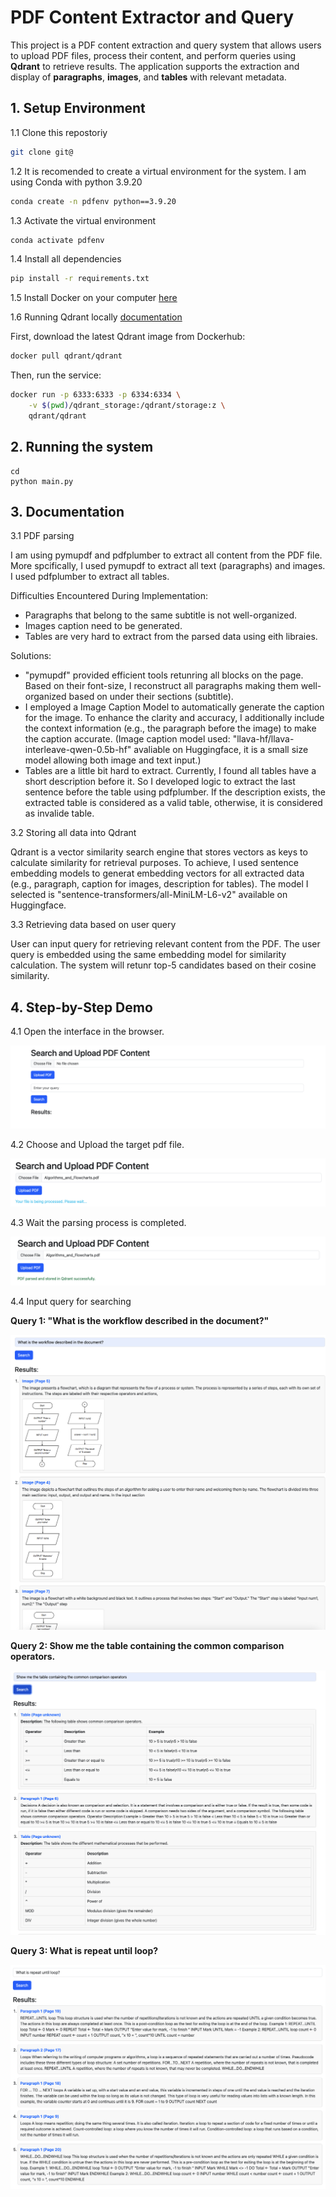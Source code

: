 # PDF Content Extractor and Query

This project is a PDF content extraction and query system that allows users to upload PDF files, process their content, and perform queries using **Qdrant** to retrieve results. The application supports the extraction and display of **paragraphs**, **images**, and **tables** with relevant metadata.

## 1. Setup Environment

1.1 Clone this repostoriy

````bash
git clone git@
````

1.2 It is recomended to create a virtual environment for the system. I am using Conda with python 3.9.20

````bash
conda create -n pdfenv python==3.9.20
````

1.3 Activate the virtual environment

````bash
conda activate pdfenv
````

1.4 Install all dependencies

````bash
pip install -r requirements.txt
````

1.5 Install Docker on your computer [here](https://docs.docker.com/engine/install/)

1.6 Running Qdrant locally [documentation](https://qdrant.tech/documentation/quickstart/)

First, download the latest Qdrant image from Dockerhub:

````bash
docker pull qdrant/qdrant
````

Then, run the service:

````bash
docker run -p 6333:6333 -p 6334:6334 \
    -v $(pwd)/qdrant_storage:/qdrant/storage:z \
    qdrant/qdrant
````

## 2. Running the system

````
cd
python main.py
````

## 3. Documentation

3.1 PDF parsing

I am using pymupdf and pdfplumber to extract all content from the PDF file. More spcifically, I used pymupdf to extract all text (paragraphs) and images. I used pdfplumber to extract all tables.

Difficulties Encountered During Implementation:

- Paragraphs that belong to the same subtitle is not well-organized.
- Images caption need to be generated.
- Tables are very hard to extract from the parsed data using eith libraies.

Solutions:

- "pymupdf" provided efficient tools retunring all blocks on the page. Based on their font-size, I reconstruct all paragraphs making them well-organized based on under their sections (subtitle).
- I employed a Image Caption Model to automatically generate the caption for the image. To enhance the clarity and accuracy, I additionally include the context information (e.g., the paragraph before the image) to make the caption accurate. (Image caption model used: "llava-hf/llava-interleave-qwen-0.5b-hf" avaliable on Huggingface, it is a small size model allowing both image and text input.)
- Tables are a little bit hard to extract. Currently, I found all tables have a short description before it. So I developed logic to extract the last sentence before the table using pdfplumber. If the description exists, the extracted table is considered as a valid table, otherwise, it is considered as invalide table.

3.2 Storing all data into Qdrant

Qdrant is a vector similarity search engine that stores vectors as keys to calculate similarity for retrieval purposes. To achieve, I used sentence embedding models to generat embedding vectors for all extracted data (e.g., paragraph, caption for images,  description for tables). The model I selected is "sentence-transformers/all-MiniLM-L6-v2" available on Huggingface.

3.3 Retrieving data based on user query

User can input query for retrieving relevant content from the PDF. The user query is embedded using the same embedding model for similarity calculation. The system will retunr top-5 candidates based on their cosine similarity.

## 4. Step-by-Step Demo

4.1 Open the interface in the browser.

![interface](assets/interface.png)

4.2 Choose and Upload the target pdf file.

![upload_pdf](assets/upload_pdf.png)

4.3 Wait the parsing process is completed.

![parsing_completed](assets/parsing_completed.png)

4.4 Input query for searching

**Query 1: "What is the workflow described in the document?"**

![query_1](assets/query_1.png)

**Query 2: Show me the table containing the common comparison operators.**

![query_2](assets/query_2.png)

**Query 3: What is repeat until loop?**

![query_3](assets/query_3.png)